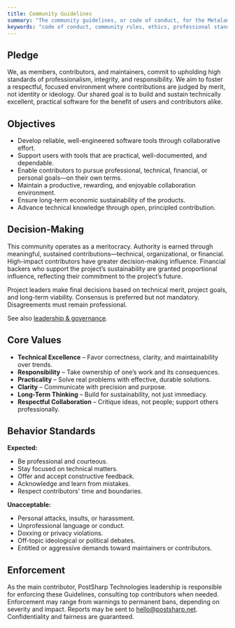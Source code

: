 ```yaml
---
title: Community Guidelines
summary: "The community guidelines, or code of conduct, for the Metalama community and projects."
keywords: "code of conduct, community rules, ethics, professional standards"
---
```


## Pledge

We, as members, contributors, and maintainers, commit to upholding high standards of professionalism, integrity, and responsibility. We aim to foster a respectful, focused environment where contributions are judged by merit, not identity or ideology. Our shared goal is to build and sustain technically excellent, practical software for the benefit of users and contributors alike.

## Objectives

- Develop reliable, well-engineered software tools through collaborative effort.
- Support users with tools that are practical, well-documented, and dependable.
- Enable contributors to pursue professional, technical, financial, or personal goals—on their own terms.
- Maintain a productive, rewarding, and enjoyable collaboration environment.
- Ensure long-term economic sustainability of the products.
- Advance technical knowledge through open, principled contribution.

## Decision-Making 

This community operates as a meritocracy. Authority is earned through meaningful, sustained contributions—technical, organizational, or financial. High-impact contributors have greater decision-making influence. Financial backers who support the project’s sustainability are granted proportional influence, reflecting their commitment to the project’s future.

Project leaders make final decisions based on technical merit, project goals, and long-term viability. Consensus is preferred but not mandatory. Disagreements must remain professional.

See also [leadership & governance](governance).

## Core Values

- **Technical Excellence** – Favor correctness, clarity, and maintainability over trends.
- **Responsibility** – Take ownership of one’s work and its consequences.
- **Practicality** – Solve real problems with effective, durable solutions.
- **Clarity** – Communicate with precision and purpose.
- **Long-Term Thinking** – Build for sustainability, not just immediacy.
- **Respectful Collaboration** – Critique ideas, not people; support others professionally.

## Behavior Standards

**Expected:**
- Be professional and courteous.
- Stay focused on technical matters.
- Offer and accept constructive feedback.
- Acknowledge and learn from mistakes.
- Respect contributors' time and boundaries.

**Unacceptable:**
- Personal attacks, insults, or harassment.
- Unprofessional language or conduct.
- Doxxing or privacy violations.
- Off-topic ideological or political debates.
- Entitled or aggressive demands toward maintainers or contributors.

## Enforcement

As the main contributor, PostSharp Technologies leadership is responsible for enforcing these Guidelines, consulting top contributors when needed. Enforcement may range from warnings to permanent bans, depending on severity and impact. Reports may be sent to <hello@postsharp.net>. Confidentiality and fairness are guaranteed.
